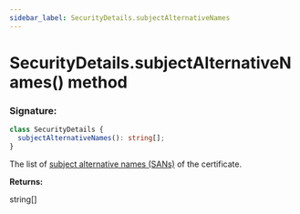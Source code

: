 ```yaml
---
sidebar_label: SecurityDetails.subjectAlternativeNames
---
```


# SecurityDetails.subjectAlternativeNames() method

### Signature:

```typescript
class SecurityDetails {
  subjectAlternativeNames(): string[];
}
```

The list of [subject alternative names (SANs)](https://en.wikipedia.org/wiki/Subject_Alternative_Name) of the certificate.

**Returns:**

string\[\]

